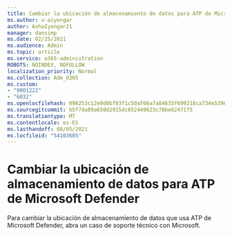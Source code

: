 ```yaml
---
title: Cambiar la ubicación de almacenamiento de datos para ATP de Microsoft Defender
ms.author: v-aiyengar
author: AshaIyengar21
manager: dansimp
ms.date: 02/25/2021
ms.audience: Admin
ms.topic: article
ms.service: o365-administration
ROBOTS: NOINDEX, NOFOLLOW
localization_priority: Normal
ms.collection: Adm_O365
ms.custom:
- "9001222"
- "6032"
ms.openlocfilehash: 098253c12e0d0bf03f1c50af66a7a84635f699218ca734e53965bcfd55edb930
ms.sourcegitcommit: b5f7da89a650d2915dc652449623c78be6247175
ms.translationtype: MT
ms.contentlocale: es-ES
ms.lasthandoff: 08/05/2021
ms.locfileid: "54103605"
---
```

# <a name="change-data-storage-location-for-microsoft-defender-atp"></a>Cambiar la ubicación de almacenamiento de datos para ATP de Microsoft Defender

Para cambiar la ubicación de almacenamiento de datos que usa ATP de Microsoft Defender, abra un caso de soporte técnico con Microsoft.
